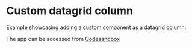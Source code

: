 # Custom datagrid column

<p class="description">Example showcasing adding a custom component as a datagrid column. </p>

The app can be accessed from [Codesandbox]()

<!-- [docs](https://mui.com/toolpad/building-ui/data-grid-component/#configuring-columns) -->
